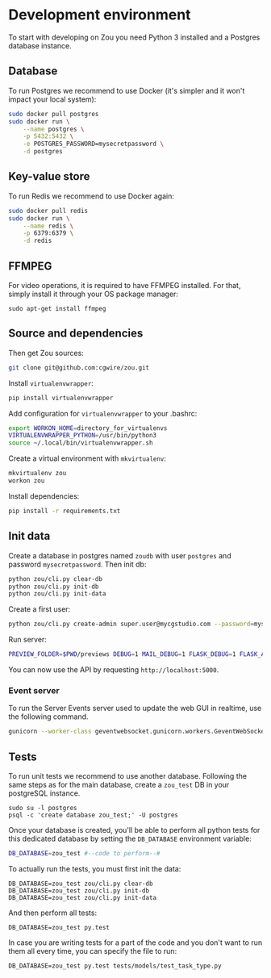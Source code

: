 # Development environment

To start with developing on Zou you need Python 3 installed and a
Postgres database instance.

## Database

To run Postgres we recommend to use Docker (it's simpler and it won't impact
your local system):

```bash
sudo docker pull postgres
sudo docker run \
    --name postgres \
    -p 5432:5432 \
    -e POSTGRES_PASSWORD=mysecretpassword \
    -d postgres
```

## Key-value store

To run Redis we recommend to use Docker again:

```bash
sudo docker pull redis
sudo docker run \
    --name redis \
    -p 6379:6379 \
    -d redis
```

## FFMPEG

For video operations, it is required to have FFMPEG installed. For that, simply install it through your OS package manager:

```
sudo apt-get install ffmpeg
```


## Source and dependencies

Then get Zou sources:

```bash
git clone git@github.com:cgwire/zou.git
```

Install `virtualenvwrapper`:

```bash
pip install virtualenvwrapper
```

Add configuration for `virtualenvwrapper` to your .bashrc:

```bash
export WORKON_HOME=directory_for_virtualenvs
VIRTUALENVWRAPPER_PYTHON=/usr/bin/python3
source ~/.local/bin/virtualenvwrapper.sh
```

Create a virtual environment with `mkvirtualenv`:

```bash
mkvirtualenv zou
workon zou
```

Install dependencies:

```bash
pip install -r requirements.txt
```

## Init data

Create a database in postgres named `zoudb` with user `postgres` and password
`mysecretpassword`. Then init db:

```bash
python zou/cli.py clear-db
python zou/cli.py init-db
python zou/cli.py init-data
```

Create a first user:

```bash
python zou/cli.py create-admin super.user@mycgstudio.com --password=mysecretpassword
```

Run server:

```bash
PREVIEW_FOLDER=$PWD/previews DEBUG=1 MAIL_DEBUG=1 FLASK_DEBUG=1 FLASK_APP=zou.app python zou/debug.py
```

You can now use the API by requesting `http://localhost:5000`.


### Event server

To run the Server Events server used to update the web GUI in realtime, use the
following command.

```bash
gunicorn --worker-class geventwebsocket.gunicorn.workers.GeventWebSocketWorker -b 127.0.0.1:5001 -w 1 zou.event_stream:app
```

## Tests

To run unit tests we recommend to use another database. Following the same steps as for the main database, create a `zou_test` DB in your postgreSQL instance.

```
sudo su -l postgres
psql -c 'create database zou_test;' -U postgres
```

Once your database is created, you'll be able to perform all python tests for this dedicated database by setting the `DB_DATABASE` environment variable:

```bash
DB_DATABASE=zou_test #--code to perform--#
```

To actually run the tests, you must first init the data:

```
DB_DATABASE=zou_test zou/cli.py clear-db
DB_DATABASE=zou_test zou/cli.py init-db
DB_DATABASE=zou_test zou/cli.py init-data
```

And then perform all tests:

```
DB_DATABASE=zou_test py.test
```

In case you are writing tests for a part of the code and you don't want to run them all every time, you can specify the file to run:

```
DB_DATABASE=zou_test py.test tests/models/test_task_type.py
```

